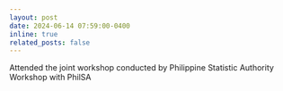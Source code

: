 ```yaml
---
layout: post
date: 2024-06-14 07:59:00-0400
inline: true
related_posts: false
---
```


Attended the joint workshop conducted by Philippine Statistic Authority Workshop with PhilSA 